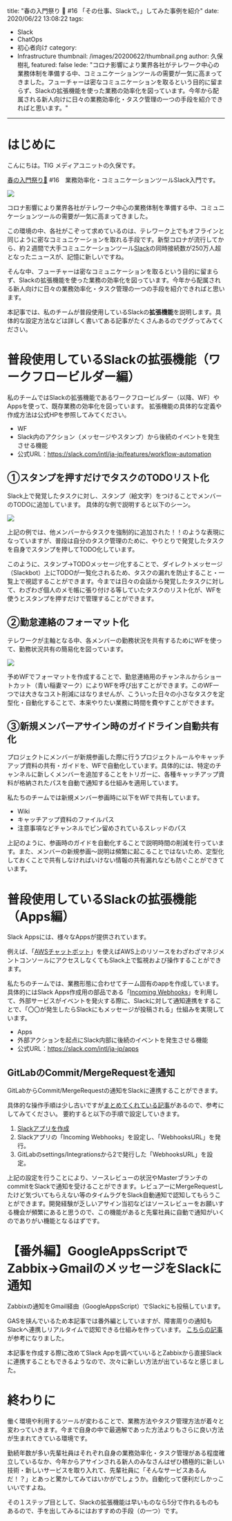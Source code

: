 title: "春の入門祭り 🌸 #16 「その仕事、Slackで。」してみた事例を紹介"
date: 2020/06/22 13:08:22
tags:
  - Slack
  - ChatOps
  - 初心者向け
category:
  - Infrastructure
thumbnail: /images/20200622/thumbnail.png
author: 久保樹礼
featured: false
lede: "コロナ影響により業界各社がテレワーク中心の業務体制を準備する中、コミュニケーションツールの需要が一気に高まってきました。フューチャーは密なコミュニケーションを取るという目的に留まらず、Slackの拡張機能を使った業務の効率化を図っています。今年から配属される新人向けに日々の業務効率化・タスク管理の一つの手段を紹介できればと思います。"
---

# はじめに
こんにちは。TIG メディアユニットの久保です。

[春の入門祭り🌸](https://future-architect.github.io/articles/20200529/) #16　業務効率化・コミュニケーションツールSlack入門です。

<img src="/images/20200622/1.png">


コロナ影響により業界各社がテレワーク中心の業務体制を準備する中、コミュニケーションツールの需要が一気に高まってきました。

この環境の中、各社がこぞって求めているのは、テレワーク上でもオフラインと同じように密なコミュニケーションを取れる手段です。新型コロナが流行してから、約２週間で大手コミュニケーションツール[Slack](https://slack.com/intl/ja-jp/)の同時接続数が250万人超となったニュースが、記憶に新しいですね。

そんな中、フューチャーは密なコミュニケーションを取るという目的に留まらず、Slackの拡張機能を使った業務の効率化を図っています。今年から配属される新人向けに日々の業務効率化・タスク管理の一つの手段を紹介できればと思います。

本記事では、私のチームが普段使用しているSlackの**拡張機能**を説明します。具体的な設定方法などは詳しく書いてある記事がたくさんあるのでググってみてください。

# 普段使用しているSlackの拡張機能（ワークフロービルダー編）

私のチームではSlackの拡張機能であるワークフロービルダー（以降、WF）やAppsを使って、既存業務の効率化を図っています。
拡張機能の具体的な定義や作成方法は公式HPを参照してみてください。

- WF
 - Slack内のアクション（メッセージやスタンプ）から後続のイベントを発生させる機能
 - 公式URL：https://slack.com/intl/ja-jp/features/workflow-automation

## ①スタンプを押すだけでタスクのTODOリスト化
Slack上で発覚したタスクに対し、スタンプ（絵文字）をつけることでメンバーのTODOに追加しています。
具体的な例で説明すると以下のシーン。

<img src="/images/20200622/2.png">



上記の例では、他メンバーからタスクを強制的に追加された！！のような表現になっていますが、普段は自分のタスク管理のために、やりとりで発覚したタスクを自身でスタンプを押してTODO化しています。

このように、スタンプ→TODOメッセージ化することで、ダイレクトメッセージ（Slackbot）上にTODOが一覧化されるため、タスクの漏れを防止すること・一覧上で視認することができます。今までは日々の会話から発覚したタスクに対して、わざわざ個人のメモ帳に張り付ける等していたタスクのリスト化が、WFを使うとスタンプを押すだけで管理することができます。

## ②勤怠連絡のフォーマット化
テレワークが主軸となる中、各メンバーの勤務状況を共有するためにWFを使って、勤務状況共有の簡易化を図っています。

<img src="/images/20200622/3.png">

予めWFでフォーマットを作成することで、勤怠連絡用のチャンネルからショートカット（青い稲妻マーク）によりWFを呼び出すことができます。このWF一つでは大きなコスト削減にはなりませんが、こういった日々の小さなタスクを定型化・自動化することで、本来やりたい業務に時間を費やすことができます。

## ③新規メンバーアサイン時のガイドライン自動共有化
プロジェクトにメンバーが新規参画した際に行うプロジェクトルールやキャッチアップ資料の共有・ガイドを、WFで自動化しています。具体的には、特定のチャンネルに新しくメンバーを追加することをトリガーに、各種キャッチアップ資料が格納されたパスを自動で通知する仕組みを適用しています。

私たちのチームでは新規メンバー参画時に以下をWFで共有しています。

- Wiki
- キャッチアップ資料のファイルパス
- 注意事項などチャンネルでピン留めされているスレッドのパス

上記のように、参画時のガイドを自動化することで説明時間の削減を行っています。また、メンバーの新規参画～説明は頻繁に起こることではないため、定型化しておくことで共有しなければいけない情報の共有漏れなども防ぐことができています。

# 普段使用しているSlackの拡張機能（Apps編）

Slack Appsには、様々なAppsが提供されています。

例えば、「[AWSチャットボット](https://slack.com/apps/A6L22LZNH-aws-chatbot)」を使えばAWS上のリソースをわざわざマネジメントコンソールにアクセスしなくてもSlack上で監視および操作することができます。

私たちのチームでは、業務形態に合わせてチーム固有のappを作成しています。具体的にはSlack Apps作成用の部品である「[Incoming Webhooks](https://slack.com/intl/ja-jp/help/articles/115005265063-Slack-%E3%81%A7%E3%81%AE-Incoming-Webhook-%E3%81%AE%E5%88%A9%E7%94%A8)」を利用して、外部サービスがイベントを発火する際に、Slackに対して通知連携をすることで、「〇〇が発生したらSlackにもメッセージが投稿される」仕組みを実現しています。

- Apps
 - 外部アクションを起点にSlack内部に後続のイベントを発生させる機能
 - 公式URL：https://slack.com/intl/ja-jp/apps


## GitLabのCommit/MergeRequestを通知

GitLabからCommit/MergeRequestの通知をSlackに連携することができます。

具体的な操作手順は少し古いですが[まとめてくれている記事](https://qiita.com/M4e/items/c26d938e73830b0ba6b9)があるので、参考にしてみてください。
要約すると以下の手順で設定していきます。

1. [Slackアプリを作成](https://api.slack.com/)
2. Slackアプリの「Incoming Webhooks」を設定し、「WebhooksURL」を発行。
3. GitLabのsettings/Integrationsから2で発行した「WebhooksURL」を設定。

上記の設定を行うことにより、ソースレビューの状況やMasterブランチのcommitをSlackで通知を受けることができます。レビュアーにMergeRequestしたけど気づいてもらえない等のタイムラグをSlack自動通知で認知してもらうことができます。開発経験が乏しいアサイン当初などはソースレビューをお願いする機会が頻繁にあると思うので、この機能があると先輩社員に自動で通知がいくのでありがい機能となるはずです。



# 【番外編】GoogleAppsScriptでZabbix→GmailのメッセージをSlackに通知

Zabbixの通知をGmail経由（GoogleAppsScript）でSlackにも投稿しています。

GASを挟んでいるため本記事では番外編としていますが、障害周りの通知もSlackへ連携しリアルタイムで認知できる仕組みを作っています。
[こちらの記事](https://qiita.com/Quikky/items/9de56c049304885a4f4f)が参考になりました。

本記事を作成する際に改めてSlack Appを調べていいるとZabbixから直接Slackに連携することもできるようなので、次々に新しい方法が出ているなと感じました。


# 終わりに

働く環境や利用するツールが変わることで、業務方法やタスク管理方法が着々と変わっていきます。今まで自身の中で最適解であった方法よりもさらに良い方法が生まれてきている環境です。

勤続年数が多い先輩社員はそれぞれ自身の業務効率化・タスク管理がある程度確立しているなか、今年からアサインされる新人のみなさんはぜひ積極的に新しい技術・新しいサービスを取り入れて、先輩社員に「そんなサービスあるんだ！？」とあっと驚かしてみてはいかがでしょうか。自動化って便利だしかっこいいですよね。

その１ステップ目として、Slackの拡張機能は早いものなら5分で作れるものもあるので、手を出してみるにはおすすめの手段（の一つ）です。

